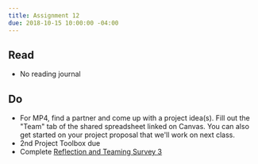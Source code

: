 ```yaml
---
title: Assignment 12
due: 2018-10-15 10:00:00 -04:00
---
```


## Read
 * No reading journal

## Do
 * For MP4, find a partner and come up with a project idea(s). Fill out the "Team" tab of the shared spreadsheet linked on Canvas. You can also get started on your project proposal that we'll work on next class.
 * 2nd Project Toolbox due
 * Complete [Reflection and Teaming Survey 3](https://goo.gl/forms/PWyml5nCqLyzHVJ62) 

